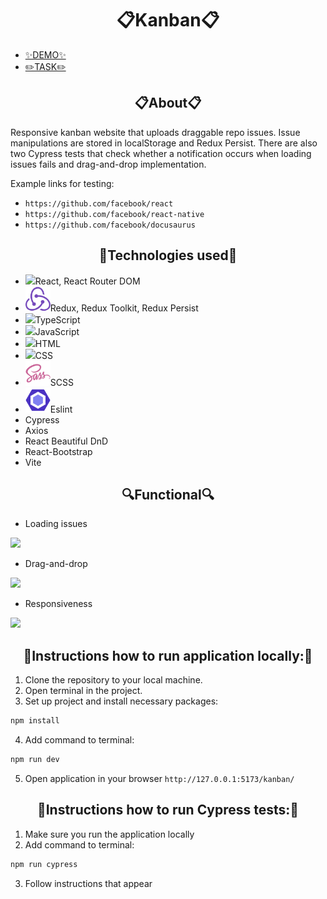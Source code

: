 <h1 align="center">📋Kanban📋</h1>

 - [✨DEMO✨](https://nikachu404.github.io/kanban/)
 - [✏️TASK✏️](https://github.com/incodellc/github-kanban-test-task)

 <h2 align="center">📋About📋</h2>
Responsive kanban website that uploads draggable repo issues. Issue manipulations are stored in localStorage and Redux Persist. There are also two Cypress tests that check whether a notification occurs when loading issues fails and drag-and-drop implementation.



Example links for testing:
- `https://github.com/facebook/react`
- `https://github.com/facebook/react-native`
- `https://github.com/facebook/docusaurus`



<h2 align="center">🔮Technologies used🔮</h2>

 - <img width="40px" src="https://cdn.jsdelivr.net/gh/devicons/devicon/icons/react/react-original.svg" />React, React Router DOM
 - <img width="40px" src="https://github.com/devicons/devicon/blob/master/icons/redux/redux-original.svg" />Redux, Redux Toolkit, Redux Persist
  - <img width="40px" src="https://cdn.jsdelivr.net/gh/devicons/devicon/icons/typescript/typescript-original.svg" />TypeScript
 - <img width="40px" src="https://cdn.jsdelivr.net/gh/devicons/devicon/icons/javascript/javascript-original.svg" />JavaScript
 - <img width="40px" src="https://cdn.jsdelivr.net/gh/devicons/devicon/icons/html5/html5-original.svg" />HTML
 - <img width="40px" src="https://cdn.jsdelivr.net/gh/devicons/devicon/icons/css3/css3-plain.svg" />CSS
 - <img width="40px" src="https://github.com/devicons/devicon/blob/master/icons/sass/sass-original.svg" />SCSS
 - <img width="40px" src="https://github.com/devicons/devicon/blob/master/icons/eslint/eslint-original.svg" />Eslint
 - Cypress
 - Axios
 - React Beautiful DnD
 - React-Bootstrap
 - Vite

<h2 align="center">🔍Functional🔍</h2>

 - Loading issues
 
 ![](https://media.giphy.com/media/HgCTjOsMNvKCXMiu2f/giphy.gif)
  
  - Drag-and-drop
 
 ![](https://media.giphy.com/media/v1.Y2lkPTc5MGI3NjExNDE5MGRiMWY0N2UzNmU3NDM0ODUwY2I4MDViYjRlYjEyZjBhN2I3NiZlcD12MV9pbnRlcm5hbF9naWZzX2dpZklkJmN0PWc/13OBt81M5mOpest5oQ/giphy.gif)

 - Responsiveness
 
 ![](https://media.giphy.com/media/v1.Y2lkPTc5MGI3NjExNDdmOGI1MGUzNzkwMDBlYTNiZWQ5Nzk3ZGQxY2NkZjg2OWFhNzA5NiZlcD12MV9pbnRlcm5hbF9naWZzX2dpZklkJmN0PWc/VSjdIsuobGaVqdr4jf/giphy.gif)
 
<h2 align="center">📌Instructions how to run application locally:📌</h2>

1. Clone the repository to your local machine.
2. Open terminal in the project.
3. Set up project and install necessary packages:
```bash 
npm install
```
4. Add command to terminal:
```bash 
npm run dev
```
5. Open application in your browser `http://127.0.0.1:5173/kanban/`

<h2 align="center">📌Instructions how to run Cypress tests:📌</h2>

1. Make sure you run the application locally
2. Add command to terminal:
```bash 
npm run cypress
```
3. Follow instructions that appear
